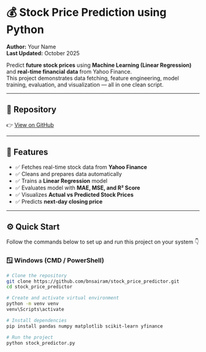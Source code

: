 # 💰 Stock Price Prediction using Python  

**Author:** Your Name  
**Last Updated:** October 2025  

Predict **future stock prices** using **Machine Learning (Linear Regression)** and **real-time financial data** from Yahoo Finance.  
This project demonstrates data fetching, feature engineering, model training, evaluation, and visualization — all in one clean script.  

---

## 🔗 Repository  

👉 [View on GitHub](https://github.com/bnsairam/stock_predictor/blob/main/stock_predictor.py)

---

## 🧩 Features  

- ✅ Fetches real-time stock data from **Yahoo Finance**  
- ✅ Cleans and prepares data automatically  
- ✅ Trains a **Linear Regression** model  
- ✅ Evaluates model with **MAE, MSE, and R² Score**  
- ✅ Visualizes **Actual vs Predicted Stock Prices**  
- ✅ Predicts **next-day closing price**  

---

## ⚙️ Quick Start  

Follow the commands below to set up and run this project on your system 👇  

### 🪟 Windows (CMD / PowerShell)
```bash
# Clone the repository
git clone https://github.com/bnsairam/stock_price_predictor.git
cd stock_price_predictor

# Create and activate virtual environment
python -m venv venv
venv\Scripts\activate

# Install dependencies
pip install pandas numpy matplotlib scikit-learn yfinance

# Run the project
python stock_predictor.py
